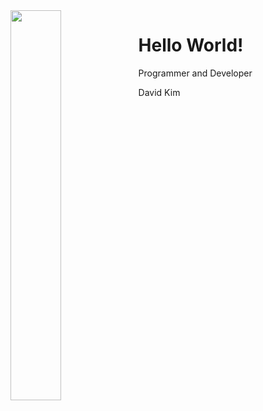 <img src="https://user-images.githubusercontent.com/36246244/104093022-1fc86e80-52cb-11eb-92ef-6a2cb91ebe26.jpg" width="40%" align="left">

<h1> Hello World! </h1>

Programmer and Developer

David Kim

